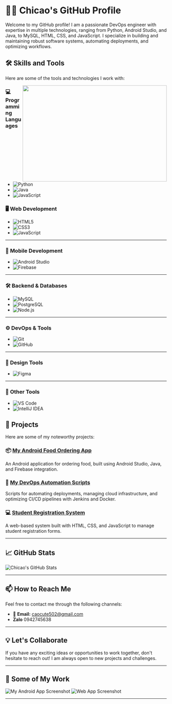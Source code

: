 # 👨‍💻 Chicao's GitHub Profile

Welcome to my GitHub profile! I am a passionate DevOps engineer with expertise in multiple technologies, ranging from Python, Android Studio, and Java, to MySQL, HTML, CSS, and JavaScript. I specialize in building and maintaining robust software systems, automating deployments, and optimizing workflows.

## 🛠️ Skills and Tools
Here are some of the tools and technologies I work with:

<img align="right" height="300" width="450" src="https://user-images.githubusercontent.com/58396970/184476472-103ebb36-c428-425a-b7f6-79f920ab54ff.gif">


### 💻 **Programming Languages**
- ![Python](https://img.shields.io/badge/Python-3776AB?style=flat&logo=python&logoColor=white)
- ![Java](https://img.shields.io/badge/Java-007396?style=flat&logo=java&logoColor=white)
- ![JavaScript](https://img.shields.io/badge/JavaScript-F7DF1E?style=flat&logo=javascript&logoColor=black)


### 🖥️ **Web Development**
- ![HTML5](https://img.shields.io/badge/HTML5-E34F26?style=flat&logo=html5&logoColor=white)
- ![CSS3](https://img.shields.io/badge/CSS3-1572B6?style=flat&logo=css3&logoColor=white)
- ![JavaScript](https://img.shields.io/badge/JavaScript-F7DF1E?style=flat&logo=javascript&logoColor=black)

---

### 📱 **Mobile Development**
- ![Android Studio](https://img.shields.io/badge/Android_Studio-3DDC84?style=flat&logo=android-studio&logoColor=white)
- ![Firebase](https://img.shields.io/badge/Firebase-FFCA28?style=flat&logo=firebase&logoColor=white)

---

### 🛠️ **Backend & Databases**
- ![MySQL](https://img.shields.io/badge/MySQL-4479A1?style=flat&logo=mysql&logoColor=white)
- ![PostgreSQL](https://img.shields.io/badge/PostgreSQL-336791?style=flat&logo=postgresql&logoColor=white)
- ![Node.js](https://img.shields.io/badge/Node.js-339933?style=flat&logo=node.js&logoColor=white)

---

### ⚙️ **DevOps & Tools**
- ![Git](https://img.shields.io/badge/Git-F05032?style=flat&logo=git&logoColor=white)
- ![GitHub](https://img.shields.io/badge/GitHub-181717?style=flat&logo=github&logoColor=white)
---

### 🎨 **Design Tools**
- ![Figma](https://img.shields.io/badge/Figma-F24E1E?style=flat&logo=figma&logoColor=white)
---

### 🧰 **Other Tools**
- ![VS Code](https://img.shields.io/badge/VS_Code-007ACC?style=flat&logo=visualstudiocode&logoColor=white)
- ![IntelliJ IDEA](https://img.shields.io/badge/IntelliJ_IDEA-000000?style=flat&logo=intellijidea&logoColor=white)

## 🚀 Projects
Here are some of my noteworthy projects:

### 📦 [My Android Food Ordering App](https://github.com/your-repository-link)
An Android application for ordering food, built using Android Studio, Java, and Firebase integration.

### 🔧 [My DevOps Automation Scripts](https://github.com/your-repository-link)
Scripts for automating deployments, managing cloud infrastructure, and optimizing CI/CD pipelines with Jenkins and Docker.

### 💻 [Student Registration System](https://github.com/your-repository-link)
A web-based system built with HTML, CSS, and JavaScript to manage student registration forms.

---

## 📈 GitHub Stats

![Chicao's GitHub Stats](https://github-readme-stats.vercel.app/api?username=your-username&show_icons=true&theme=radical&count_private=true)

---

## 📫 How to Reach Me
Feel free to contact me through the following channels:

- 📧 **Email:** caocute502@gmail.com
- **Zalo** 0942745638

---

## 💡 Let's Collaborate
If you have any exciting ideas or opportunities to work together, don't hesitate to reach out! I am always open to new projects and challenges.

---

## 📸 Some of My Work

![My Android App Screenshot](https://via.placeholder.com/400x300?text=Android+App+Screenshot)
![Web App Screenshot](https://via.placeholder.com/400x300?text=Web+App+Screenshot)

---


